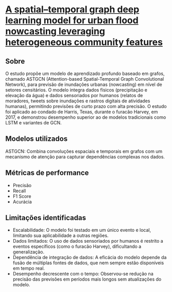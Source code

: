 # [A spatial–temporal graph deep learning model for urban flood nowcasting leveraging heterogeneous community features](https://www.nature.com/articles/s41598-023-32548-x)

## Sobre
O estudo propõe um modelo de aprendizado profundo baseado em grafos, chamado ASTGCN (Attention-based Spatial-Temporal Graph Convolutional Network), para previsão de inundações urbanas (nowcasting) em nível de setores censitários. O modelo integra dados físicos (precipitação e elevação da água) e dados sensoriados por humanos (relatos de moradores, tweets sobre inundações e rastros digitais de atividades humanas), permitindo previsões de curto prazo com alta precisão. O estudo foi aplicado ao condado de Harris, Texas, durante o furacão Harvey, em 2017, e demonstrou desempenho superior ao de modelos tradicionais como LSTM e variantes de GCN.

## Modelos utilizados
ASTGCN: Combina convoluções espaciais e temporais em grafos com um mecanismo de atenção para capturar dependências complexas nos dados.

## Métricas de performance
- Precisão
- Recall
- F1 Score
- Acurácia

## Limitações identificadas
- Escalabilidade: O modelo foi testado em um único evento e local, limitando sua aplicabilidade a outras regiões.
- Dados limitados: O uso de dados sensoriados por humanos é restrito a eventos específicos (como o furacão Harvey), dificultando a generalização.
- Dependência de integração de dados: A eficácia do modelo depende da fusão de múltiplas fontes de dados, que nem sempre estão disponíveis em tempo real.
- Desempenho decrescente com o tempo: Observou-se redução na precisão das previsões em períodos mais longos sem atualizações do modelo.